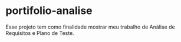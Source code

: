 # portifolio-analise
Esse projeto tem como finalidade mostrar meu trabalho de Análise de Requisitos e Plano de Teste. 
